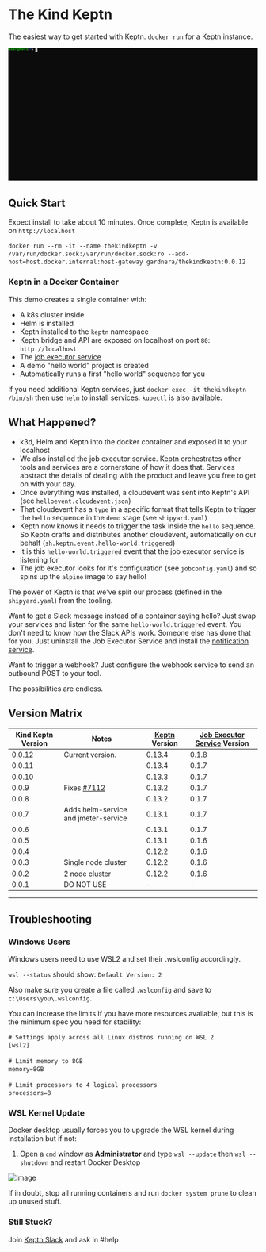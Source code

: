 # The Kind Keptn

The easiest way to get started with Keptn. `docker run` for a Keptn instance.

![animation](./assets/keptn-hello-world-0.0.12.svg)

## Quick Start

Expect install to take about 10 minutes. Once complete, Keptn is available on `http://localhost`

```
docker run --rm -it --name thekindkeptn -v /var/run/docker.sock:/var/run/docker.sock:ro --add-host=host.docker.internal:host-gateway gardnera/thekindkeptn:0.0.12
```

### Keptn in a Docker Container

This demo creates a single container with:
- A k8s cluster inside
- Helm is installed
- Keptn installed to the `keptn` namespace
- Keptn bridge and API are exposed on localhost on port `80`: `http://localhost`
- The [job executor service](https://github.com/keptn-contrib/job-executor-service)
- A demo "hello world" project is created
- Automatically runs a first "hello world" sequence for you

If you need additional Keptn services, just `docker exec -it thekindkeptn /bin/sh` then use `helm` to install services. `kubectl` is also available.

## What Happened?
- k3d, Helm and Keptn into the docker container and exposed it to your localhost
- We also installed the job executor service. Keptn orchestrates other tools and services are a cornerstone of how it does that. Services abstract the details of dealing with the product and leave you free to get on with your day.
- Once everything was installed, a cloudevent was sent into Keptn's API (see `helloevent.cloudevent.json`)
- That cloudevent has a `type` in a specific format that tells Keptn to trigger the `hello` sequence in the `demo` stage (see `shipyard.yaml`)
- Keptn now knows it needs to trigger the task inside the `hello` sequence. So Keptn crafts and distributes another cloudevent, automatically on our behalf (`sh.keptn.event.hello-world.triggered`)
- It is this `hello-world.triggered` event that the job executor service is listening for
- The job executor looks for it's configuration (see `jobconfig.yaml`) and so spins up the `alpine` image to say hello!


The power of Keptn is that we've split our process (defined in the `shipyard.yaml`) from the tooling.

Want to get a Slack message instead of a container saying hello? Just swap your services and listen for the same `hello-world.triggered` event. You don't need to know how the Slack APIs work. Someone else has done that for you. Just uninstall the Job Executor Service and install the [notification service](https://github.com/keptn-contrib/notification-service).

Want to trigger a webhook? Just configure the webhook service to send an outbound POST to your tool.

The possibilities are endless.

## Version Matrix

| Kind Keptn Version | Notes                                                     | [Keptn](https://keptn.sh) Version | [Job Executor Service](https://github.com/keptn-contrib/job-executor-service) Version |
|--------------------|-----------------------------------------------------------|-----------------------------------|---------------------------------------------------------------------------------------|
| 0.0.12             | Current version.                                          |    0.13.4                         |             0.1.8                                                                     |
| 0.0.11             |                                                           |    0.13.4                         |             0.1.7                                                                     |
| 0.0.10             |                                                           |    0.13.3                         |             0.1.7                                                                     |
| 0.0.9              | Fixes [#7112](https://github.com/keptn/keptn/issues/7112) |    0.13.2                         |             0.1.7                                                                     |
| 0.0.8              |                                                           |    0.13.2                         |             0.1.7                                                                     |
| 0.0.7              | Adds helm-service and jmeter-service                      |    0.13.1                         |             0.1.7                                                                     |
| 0.0.6              |                                                           |    0.13.1                         |             0.1.7                                                                     |
| 0.0.5              |                                                           |    0.13.1                         |             0.1.6                                                                     |
| 0.0.4              |                                                           |    0.12.2                         |             0.1.6                                                                     |
| 0.0.3              | Single node cluster                                       |    0.12.2                         |             0.1.6                                                                     |
| 0.0.2              | 2 node cluster                                            |    0.12.2                         |             0.1.6                                                                     |
| 0.0.1              | DO NOT USE                                                |       -                           |               -                                                                       |

-------------------------------------------------------------------------------------------------------------------------------

## Troubleshooting

### Windows Users
Windows users need to use WSL2 and set their .wslconfig accordingly.

`wsl --status` should show: `Default Version: 2`

Also make sure you create a file called `.wslconfig` and save to `c:\Users\you\.wslconfig`.

You can increase the limits if you have more resources available, but this is the minimum spec you need for stability:
```
# Settings apply across all Linux distros running on WSL 2
[wsl2]

# Limit memory to 8GB
memory=8GB

# Limit processors to 4 logical processors
processors=8
```

### WSL Kernel Update
Docker desktop usually forces you to upgrade the WSL kernel during installation but if not:

1. Open a `cmd` window as **Administrator** and type `wsl --update` then `wsl --shutdown` and restart Docker Desktop

![image](https://user-images.githubusercontent.com/26523841/155234144-37ac614e-7535-4ca9-a1b5-8e0b0c7b1636.png)

If in doubt, stop all running containers and run `docker system prune` to clean up unused stuff.

### Still Stuck?
Join [Keptn Slack](https://slack.keptn.sh) and ask in #help
